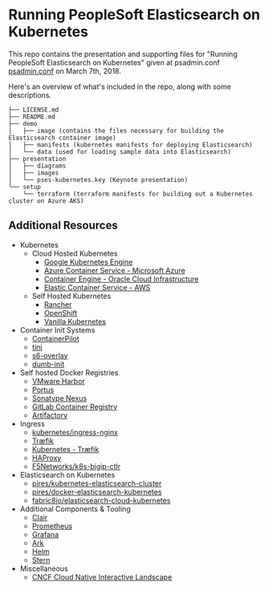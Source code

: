 # Running PeopleSoft Elasticsearch on Kubernetes #

This repo contains the presentation and supporting files for "Running PeopleSoft Elasticsearch on Kubernetes" given at psadmin.conf [psadmin.conf](https://psadmin.io/conference/) on March 7th, 2018.

Here's an overview of what's included in the repo, along with some descriptions.

```
├── LICENSE.md
├── README.md
├── demo
│   ├── image (contains the files necessary for building the Elasticsearch container image)
│   ├── manifests (kubernetes manifests for deploying Elasticsearch)
│   └── data (used for loading sample data into Elasticsearch)
├── presentation
│   ├── diagrams
│   ├── images
│   └── pses-kubernetes.key (Keynote presentation)
└── setup
    └── terraform (terraform manifests for building out a Kubernetes cluster on Azure AKS)
```

## Additional Resources ##

* Kubernetes
    * Cloud Hosted Kubernetes
        * [Google Kubernetes Engine](https://cloud.google.com/kubernetes-engine/)
        * [Azure Container Service - Microsoft Azure](https://azure.microsoft.com/en-us/services/container-service/)
        * [Container Engine - Oracle Cloud Infrastructure](https://cloud.oracle.com/containers)
        * [Elastic Container Service - AWS](https://aws.amazon.com/eks/)
    * Self Hosted Kubernetes
        * [Rancher](https://rancher.com/)
        * [OpenShift](https://www.openshift.com/)
        * [Vanilla Kubernetes](https://kubernetes.io/docs/setup/)
* Container Init Systems
    * [ContainerPilot](https://www.joyent.com/containerpilot)
    * [tini](https://github.com/krallin/tini)
    * [s6-overlay](https://github.com/just-containers/s6-overlay)
    * [dumb-init](https://github.com/Yelp/dumb-init)
* Self hosted Docker Registries
    * [VMware Harbor](https://vmware.github.io/harbor/)
    * [Portus](http://port.us.org/)
    * [Sonatype Nexus](https://www.sonatype.com/docker)
    * [GitLab Container Registry](https://docs.gitlab.com/ee/user/project/container_registry.html)
    * [Artifactory](https://jfrog.com/integration/docker-registry/)
* Ingress
    * [kubernetes/ingress-nginx](https://github.com/kubernetes/ingress-nginx/tree/master)
    * [Træfik](https://traefik.io/)
    * [Kubernetes - Træfik](https://docs.traefik.io/user-guide/kubernetes/)
    * [HAProxy](https://www.haproxy.com/)
    * [F5Networks/k8s-bigip-ctlr](https://github.com/F5Networks/k8s-bigip-ctlr)
* Elasticsearch on Kubernetes
    * [pires/kubernetes-elasticsearch-cluster](https://github.com/pires/kubernetes-elasticsearch-cluster)
    * [pires/docker-elasticsearch-kubernetes](https://github.com/pires/docker-elasticsearch-kubernetes)
    * [fabric8io/elasticsearch-cloud-kubernetes](https://github.com/fabric8io/elasticsearch-cloud-kubernetes)
* Additional Components & Tooling
    * [Clair](https://github.com/coreos/clair)
    * [Prometheus](https://prometheus.io/)
    * [Grafana](https://grafana.com/)
    * [Ark](https://github.com/heptio/ark)
    * [Helm](https://www.helm.sh/)
    * [Stern](https://github.com/wercker/stern)
* Miscellaneous
    * [CNCF Cloud Native Interactive Landscape](https://landscape.cncf.io/)
